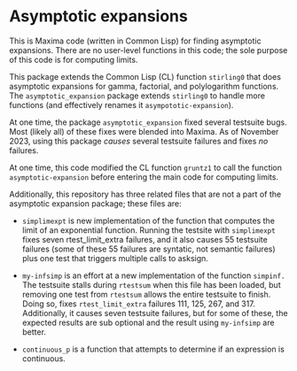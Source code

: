 # Asymptotic expansions

This is Maxima code (written in Common Lisp) for finding asymptotic expansions. There are no user-level functions in this code; the sole purpose of this code is for computing limits. 

This package extends the Common Lisp (CL) function `stirling0` that does 
asymptotic expansions for gamma, factorial, and polylogarithm functions.
The `asymptotic_expansion` package extends `stirling0` to handle 
more functions (and effectively renames it `asympototic-expansion`).

At one time, the package `asymptotic_expansion` fixed several testsuite bugs. Most (likely all) of these fixes were blended into Maxima. As of November 2023, using this package _causes_ several testsuite failures and fixes _no_ failures.

At one time, this code modified the CL function `gruntz1` to call the function `asymptotic-expansion` before entering the main code for computing limits.

Additionally, this repository has three related files that are not a part of the
asymptotic expansion package; these files are:

* `simplimexpt` is new implementation of the function that computes the limit of an exponential function. Running the testsite with `simplimexpt` fixes seven rtest_limit_extra failures, and it also causes 55 testsuite failures (some of these
55 failures are syntatic, not semantic failures) plus one
test that triggers multiple calls to asksign.

* `my-infsimp` is an effort at a new implementation of the function `simpinf.` The testsuite stalls during `rtestsum` when this file has been loaded, but 
removing one test from `rtestsum` allows the entire testsuite to finish. Doing so,
fixes `rtest_limit_extra` failures 111, 125, 267, and 317. Additionally, it causes
seven testsuite failures, but for some of these, the expected results are
sub optional and the result using `my-infsimp` are better.

* `continuous_p` is a function that attempts to determine if an expression is continuous.

